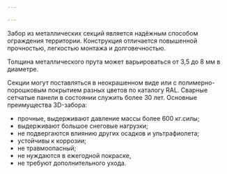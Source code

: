 ```yaml
---

---
```

Забор из металлических секций является надёжным способом ограждения территории. Конструкция отличается повышенной прочностью, легкостью монтажа и долговечностью.

Толщина металлического прута может варьироваться от 3,5 до 8 мм в диаметре.

Секции могут поставляться в неокрашенном виде или с полимерно-порошковым покрытием разных цветов по каталогу RAL. Сварные сетчатые панели в состоянии служить более 30 лет. Основные преимущества 3D-забора:

* прочные, выдерживают давление массы более 600 кг.силы;
* выдерживают большое снеговые нагрузки;
* не подвергаются влиянию других осадков и ультрафиолета;
* устойчивы к коррозии;
* не травмоопасный;
* не нуждаются в ежегодной покраске,
* не требуют дополнительного ухода.